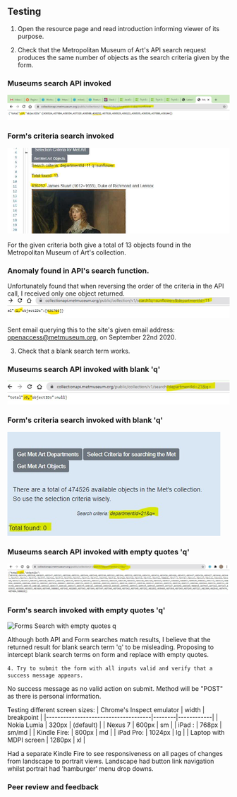 ## Testing

1. Open the resource page and read introduction informing viewer of its purpose. 




2. Check that the Metropolitan Museum of Art's API search request produces the same number of objects as the search criteria given by the form.

### Museums search API invoked
![Museums API search](../images/project_screenshots/Testing_searchAPI.jpg)

### Form's criteria search invoked
![Forms search](../images/project_screenshots/Testing_searchFORM.jpg)

For the given criteria both give a total of 13 objects found in the Metropolitan Museum of Art's collection.

### Anomaly found in API's search function.
Unfortunately found that when reversing the order of the criteria in the API call, I received only one object returned.
![Museum API reversed order search](../images/project_screenshots/Testing_searchAPIanomaly.jpg)

Sent email querying this to the site's given email address: openaccess@metmuseum.org, on September 22nd 2020.

3. Check that a blank search term works.

### Museums search API invoked with blank 'q'

![Museums API blank search](../images/project_screenshots/Test_SearchAPI_dept21_q_blank.jpg)

### Form's criteria search invoked with blank 'q'

![Forms Search with blank q](../images/project_screenshots/Test_SearchFORM_dept21_q_blank.jpg)

### Museums search API invoked with empty quotes 'q'

![Museums API q quotes search](../images/project_screenshots/Test_SearchAPI_dept21_q_emptyquotes.jpg)

### Form's search invoked with empty quotes 'q'

![Forms Search with empty quotes q](../images/project_screenshots/Test_SearchFORM_dept21_q_enptyquotes.jpg)

Although both API and Form searches match results, I believe that the returned result for blank search term 'q' to be misleading. 
Proposing to intercept blank search terms on form and replace with empty quotes.


    4. Try to submit the form with all inputs valid and verify that a success message appears.

No success message as no valid action on submit. Method will be "POST" as there is personal information.



Testing different screen sizes:
| Chrome's Inspect emulator           | width  | breakpoint |
|-------------------------------------|--------|------------|
| Nokia Lumia                         | 320px  | (default)  |
| Nexus 7                             | 600px  | sm         |
| iPad :                              | 768px  | sm/md      |
| Kindle Fire:                        | 800px  | md         |
| iPad Pro:                           | 1024px | lg         |
| Laptop with MDPI screen             | 1280px | xl         |

Had a separate Kindle Fire to see responsiveness on all pages of changes from landscape to portrait views.
Landscape had button link navigation whilst portrait had 'hamburger' menu drop downs.

### Peer review and feedback
